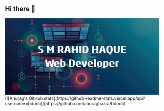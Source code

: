 ## Hi there 👋

<img src="/images/banner.png" />

<br/>
[![Anurag's GitHub stats](https://github-readme-stats.vercel.app/api?username=bdonti)](https://github.com/anuraghazra/bdonti)
